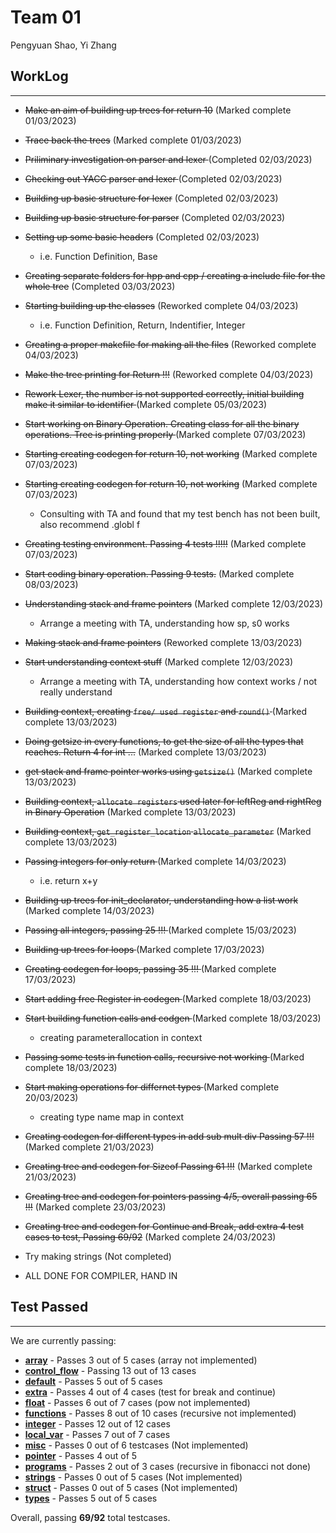 # Team 01 

Pengyuan Shao, Yi Zhang

## WorkLog
------------------------------------
- <del> Make an aim of building up trees for return 10</del> (Marked complete 01/03/2023)
- <del> Trace back the trees</del> (Marked complete 01/03/2023)
- <del> Priliminary investigation on parser and lexer </del>  (Completed 02/03/2023)
- <del> Checking out YACC parser and lexer </del>   (Completed 02/03/2023)
- <del> Building up basic structure for lexer</del>  (Completed 02/03/2023)
- <del> Building up basic structure for parser</del>  (Completed 02/03/2023)
- <del> Setting up some basic headers</del>  (Completed 02/03/2023)
  +  i.e. Function Definition, Base

- <del> Creating separate folders for hpp and cpp / creating a include file for the whole tree</del>  (Completed 03/03/2023)

- <del> Starting building up the classes</del> (Reworked complete 04/03/2023)
    + i.e. Function Definition, Return, Indentifier, Integer

- <del> Creating a proper makefile for making all the files</del> (Reworked complete 04/03/2023)

- <del> Make the tree printing for Return !!!</del> (Reworked complete 04/03/2023)

- <del> Rework Lexer, the number is not supported correctly, initial building make it similar to identifier </del> (Marked complete 05/03/2023)

- <del> Start working on Binary Operation. Creating class for all the binary operations. Tree is printing properly </del> (Marked complete 07/03/2023)

- <del> Starting creating codegen for return 10, not working</del> (Marked complete 07/03/2023)

- <del> Starting creating codegen for return 10, not working</del> (Marked complete 07/03/2023)
    + Consulting with TA and found that my test bench has not been built, also recommend .globl f

- <del> Creating testing environment. Passing 4 tests !!!!!</del> (Marked complete 07/03/2023)

- <del> Start coding binary operation. Passing 9 tests.</del> (Marked complete 08/03/2023)

- <del> Understanding stack and frame pointers</del> (Marked complete 12/03/2023)
    + Arrange a meeting with TA, understanding how sp, s0 works

- <del> Making stack and frame pointers</del> (Reworked complete 13/03/2023)

- <del> Start understanding context stuff</del> (Marked complete 12/03/2023)
    +  Arrange a meeting with TA, understanding how context works / not really understand

- <del> Building context, creating `free/ used register` and `round()` </del> (Marked complete 13/03/2023)

- <del> Doing getsize in every functions, to get the size of all the types that reaches. Return 4 for int ...</del> (Marked complete 13/03/2023)

- <del> get stack and frame pointer works using `getsize()`</del> (Marked complete 13/03/2023)

- <del> Building context, `allocate registers` used later for leftReg and rightReg in Binary Operation</del> (Marked complete 13/03/2023)

- <del> Building context, `get_register_location` `allocate_parameter`</del> (Marked complete 13/03/2023)

- <del> Passing integers for only return </del> (Marked complete 14/03/2023)
    +  i.e. return x+y

- <del> Building up trees for init_declarator, understanding how a list work </del> (Marked complete 14/03/2023)

- <del> Passing all integers, passing 25 !!! </del> (Marked complete 15/03/2023)

- <del> Building up trees for loops </del> (Marked complete 17/03/2023)

- <del> Creating codegen for loops, passing 35 !!! </del> (Marked complete 17/03/2023)

- <del> Start adding free Register in codegen </del> (Marked complete 18/03/2023)

- <del> Start building function calls and codgen </del> (Marked complete 18/03/2023)
    +   creating parameterallocation in context

- <del> Passing some tests in function calls, recursive not working </del> (Marked complete 18/03/2023)

- <del> Start making operations for differnet types </del> (Marked complete 20/03/2023)
    +   creating type name map in context

- <del> Creating codegen for different types in add sub mult div Passing 57 !!!</del> (Marked complete 21/03/2023)

- <del> Creating tree and codegen for Sizeof Passing 61 !!!</del> (Marked complete 21/03/2023)

- <del> Creating tree and codegen for pointers passing 4/5, overall passing 65 !!!</del> (Marked complete 23/03/2023)

- <del> Creating tree and codegen for Continue and Break, add extra 4 test cases to test, Passing 69/92</del> (Marked complete 24/03/2023)

-  Try making strings (Not completed)

- ALL DONE FOR COMPILER, HAND IN

## Test Passed
-------------------------------------------
We are currently passing:
- [**array**](../compiler_tests/array) - Passes 3 out of 5 cases (array not implemented)
- [**control_flow**](../compiler_tests/control_flow) - Passing 13 out of 13 cases
- [**default**](../compiler_tests/default) - Passes 5 out of 5 cases
- [**extra**](../compiler_tests/extra) - Passes 4 out of 4 cases (test for break and continue)
- [**float**](../compiler_tests/floats) - Passes 6 out of 7 cases (pow not implemented)
- [**functions**](../compiler_tests/functions) - Passes 8 out of 10 cases (recursive not implemented)
- [**integer**](../compiler_tests/integer) - Passes 12 out of 12 cases
- [**local_var**](../compiler_tests/local_var) - Passes 7 out of 7 cases
- [**misc**](../compiler_tests/misc) - Passes 0 out of 6 testcases (Not implemented)
- [**pointer**](../compiler_tests/pointer) - Passes 4 out of 5
- [**programs**](../compiler_tests/programs) - Passes 2 out of 3 cases (recursive in fibonacci not done)
- [**strings**](../compiler_tests/strings) - Passes 0 out of 5 cases (Not implemented)
- [**struct**](../compiler_tests/struct) - Passes 0 out of 5 cases (Not implemented)
- [**types**](../compiler_tests/types) - Passes 5 out of 5 cases

Overall, passing **69/92** total testcases.

